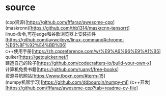 # source
(cpp资源)[https://github.com/fffaraz/awesome-cpp]  
(maskrcnn)[https://github.com/thb1314/maskrcnn-tensorrt]  
linux-命令,可在edge和谷歌浏览器上安装插件[https://github.com/jaywcjlove/linux-command#chrome-%E6%8F%92%E4%BB%B6]  
c++使用手册[https://zh.cppreference.com/w/%E9%A6%96%E9%A1%B5]  
quiker[https://getquicker.net/]  
建造自己的轮子[https://github.com/codecrafters-io/build-your-own-x]  
计算机免费书籍[https://github.com/ruanyf/free-books]  
资源导航网站[https://www.tboxn.com/#term-15]  
(numpy机器学习)[https://github.com/ddbourgin/numpy-ml]
(c++开发)[https://github.com/fffaraz/awesome-cpp?tab=readme-ov-file]
